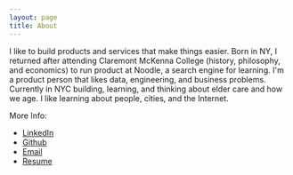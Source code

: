 ```yaml
---
layout: page
title: About
---
```


I like to build products and services that make things easier. Born in NY, I returned after attending Claremont McKenna College (history, philosophy, and economics) to run product at Noodle, a search engine for learning.  I'm a product person that likes data, engineering, and business problems.  Currently in NYC building, learning, and thinking about elder care and how we age.  I like learning about people, cities, and the Internet.

More Info:

* [LinkedIn](https://www.linkedin.com/in/abargmann)
* [Github](https://www.github.com/abargmann)
* [Email](mailto:abargmann@gmail.com)
* [Resume](https://www.dropbox.com/s/mwu7eji4h5grw0m/bargmannResume.pdf?dl=0)